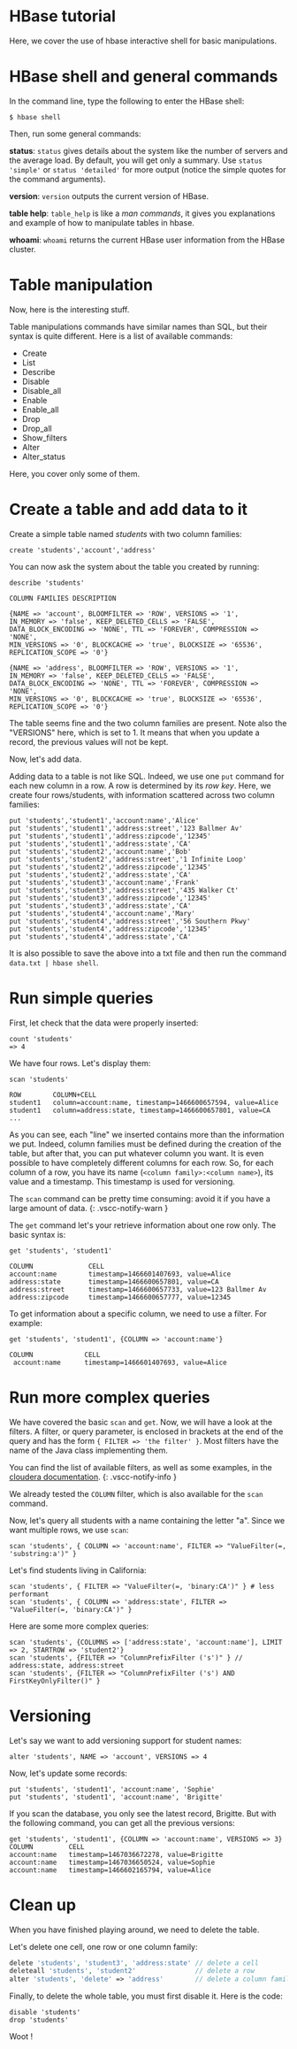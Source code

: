 # HBase tutorial

Here, we cover the use of hbase interactive shell for basic manipulations.

# HBase shell and general commands

In the command line, type the following to enter the HBase shell:

```
$ hbase shell
```

Then, run some general commands:

__status__: `status` gives details about the system like the number of servers and the average load.
By default, you will get only a summary. Use `status 'simple'` or `status 'detailed'` for more output (notice the simple quotes for the command arguments).

__version__: `version` outputs the current version of HBase.

__table help__: `table_help` is like a _man commands_, it gives you explanations and example of
how to manipulate tables in hbase.

__whoami__: `whoami` returns the current HBase user information from the HBase cluster.

# Table manipulation

Now, here is the interesting stuff.

Table manipulations commands have similar names than SQL, but their syntax is quite different. Here is a list of available commands:

- Create
- List
- Describe
- Disable
- Disable_all
- Enable
- Enable_all
- Drop
- Drop_all
- Show_filters
- Alter
- Alter_status

Here, you cover only some of them.

# Create a table and add data to it

Create a simple table named _students_ with two column families:

```
create 'students','account','address'
```

You can now ask the system about the table you created by running:

```
describe 'students'

COLUMN FAMILIES DESCRIPTION   

{NAME => 'account', BLOOMFILTER => 'ROW', VERSIONS => '1',
IN_MEMORY => 'false', KEEP_DELETED_CELLS => 'FALSE',
DATA_BLOCK_ENCODING => 'NONE', TTL => 'FOREVER', COMPRESSION => 'NONE',
MIN_VERSIONS => '0', BLOCKCACHE => 'true', BLOCKSIZE => '65536', REPLICATION_SCOPE => '0'}  

{NAME => 'address', BLOOMFILTER => 'ROW', VERSIONS => '1',
IN_MEMORY => 'false', KEEP_DELETED_CELLS => 'FALSE',
DATA_BLOCK_ENCODING => 'NONE', TTL => 'FOREVER', COMPRESSION => 'NONE',
MIN_VERSIONS => '0', BLOCKCACHE => 'true', BLOCKSIZE => '65536', REPLICATION_SCOPE => '0'}  

```
The table seems fine and the two column families are present. Note also the "VERSIONS" here, which is set to 1. It means that when you update a record, the previous values will not be kept.

Now, let's add data.

Adding data to a table is not like SQL. Indeed, we use one `put` command for each new column in a row. A row is determined by its _row key_. Here, we create four rows/students, with information scattered across two column families:

```
put 'students','student1','account:name','Alice'
put 'students','student1','address:street','123 Ballmer Av'
put 'students','student1','address:zipcode','12345'
put 'students','student1','address:state','CA'
put 'students','student2','account:name','Bob'
put 'students','student2','address:street','1 Infinite Loop'
put 'students','student2','address:zipcode','12345'
put 'students','student2','address:state','CA'
put 'students','student3','account:name','Frank'
put 'students','student3','address:street','435 Walker Ct'
put 'students','student3','address:zipcode','12345'
put 'students','student3','address:state','CA'
put 'students','student4','account:name','Mary'
put 'students','student4','address:street','56 Southern Pkwy'
put 'students','student4','address:zipcode','12345'
put 'students','student4','address:state','CA'
```

It is also possible to save the above into a txt file and then run the command `data.txt | hbase shell`.


# Run simple queries

First, let check that the data were properly inserted:
```
count 'students'
=> 4
```
We have four rows. Let's display them:
```
scan 'students'

ROW        COLUMN+CELL
student1   column=account:name, timestamp=1466600657594, value=Alice
student1   column=address:state, timestamp=1466600657801, value=CA
...  
```

As you can see, each "line" we inserted contains more than the information we put. Indeed, column families must be defined during the creation of the table, but after that, you can put whatever column you want. It is even possible to have completely different columns for each row.
So, for each column of a row, you have its name (`<column family>:<column name>`), its value and a timestamp. This timestamp is used for versioning.

The `scan` command can be pretty time consuming: avoid it if you have a large amount of data.
{: .vscc-notify-warn }

The `get` command let's your retrieve information about one row only. The basic syntax is:

```
get 'students', 'student1'

COLUMN              CELL
account:name        timestamp=1466601407693, value=Alice   
address:state       timestamp=1466600657801, value=CA  
address:street      timestamp=1466600657733, value=123 Ballmer Av  
address:zipcode     timestamp=1466600657777, value=12345  
```

To get information about a specific column, we need to use a filter. For example:

```
get 'students', 'student1', {COLUMN => 'account:name'}

COLUMN             CELL
 account:name      timestamp=1466601407693, value=Alice
```

# Run more complex queries

We have covered the basic `scan` and `get`. Now, we will have a look at the filters. A filter, or query parameter, is enclosed in brackets at the end of the query and has the form `{ FILTER => 'the filter' }`. Most filters have the name of the Java class implementing them.

You can find the list of available filters, as well as some examples, in the [cloudera documentation](http://www.cloudera.com/documentation/enterprise/5-5-x/topics/admin_hbase_filtering.html).
{: .vscc-notify-info }

We already tested the `COLUMN` filter, which is also available for the `scan` command.

Now, let's query all students with a name containing the letter "a". Since we want multiple rows, we use `scan`:

```
scan 'students', { COLUMN => 'account:name', FILTER => "ValueFilter(=, 'substring:a')" }
```

Let's find students living in California:
```
scan 'students', { FILTER => "ValueFilter(=, 'binary:CA')" } # less performant
scan 'students', { COLUMN => 'address:state', FILTER => "ValueFilter(=, 'binary:CA')" }
```

Here are some more complex queries:
```
scan 'students', {COLUMNS => ['address:state', 'account:name'], LIMIT => 2, STARTROW => 'student2'}
scan 'students', {FILTER => "ColumnPrefixFilter ('s')" } // address:state, address:street
scan 'students', {FILTER => "ColumnPrefixFilter ('s') AND FirstKeyOnlyFilter()" }
```

# Versioning

Let's say we want to add versioning support for student names:

```
alter 'students', NAME => 'account', VERSIONS => 4
```

Now, let's update some records:

```
put 'students', 'student1', 'account:name', 'Sophie'
put 'students', 'student1', 'account:name', 'Brigitte'
```

If you scan the database, you only see the latest record, Brigitte. But with the following command, you can get all the previous versions:

```
get 'students', 'student1', {COLUMN => 'account:name', VERSIONS => 3}
COLUMN         CELL
account:name   timestamp=1467036672278, value=Brigitte  
account:name   timestamp=1467036650524, value=Sophie
account:name   timestamp=1466602165794, value=Alice
```

# Clean up

When you have finished playing around, we need to delete the table.

Let's delete one cell, one row or one column family:

```php
delete 'students', 'student3', 'address:state' // delete a cell
deleteall 'students', 'student2'               // delete a row
alter 'students', 'delete' => 'address'        // delete a column family
```

Finally, to delete the whole table, you must first disable it. Here is the code:

```
disable 'students'
drop 'students'
```

Woot !
